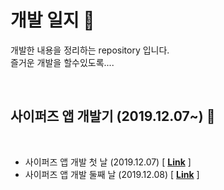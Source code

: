# 개발 일지 :memo:

개발한 내용을 정리하는 repository 입니다.  
즐거운 개발을 할수있도록....

&nbsp;

## 사이퍼즈 앱 개발기 (2019.12.07~) :rocket:

&nbsp;

- 사이퍼즈 앱 개발 첫 날 (2019.12.07) [ **[Link](./cypersAppsDaily/start.md)** ]
- 사이퍼즈 앱 개발 둘째 날 (2019.12.08) [ **[Link](./cypersAppsDaily/start02.md)** ]
